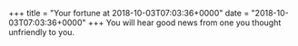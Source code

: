 +++
title = "Your fortune at 2018-10-03T07:03:36+0000"
date = "2018-10-03T07:03:36+0000"
+++
You will hear good news from one you thought unfriendly to you.  
